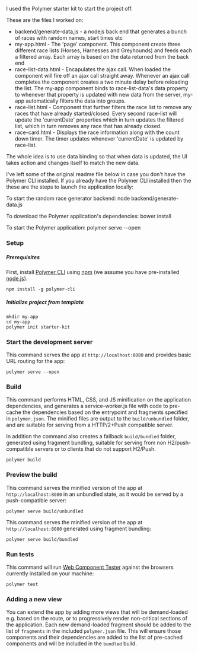 I used the Polymer starter kit to start the project off.

These are the files I worked on:

* backend/generate-data,js - a nodejs back end that generates a bunch of races with random names, start times etc
* my-app.html - The 'page' component. This component create three different race lists (Horses, Harnesses and
Greyhounds) and feeds each a filtered array. Each array is based on the data returned from the back end
* race-list-data.html - Encapulates the ajax call. When loaded the component will fire off an ajax call straight away.
Whenever an ajax call completes the component creates a two minute delay before reloading the list. The my-app
component binds to race-list-data's data property to whenever that property is updated with new data from the server,
my-app automatically filters the data into groups.
* race-list.html - Component that further filters the race list to remove any races that have already started/closed.
Every second race-list will update the 'currentDate' properties which in turn updates the filtered list, which in turn
removes any race that has already closed.
* race-card.html - Displays the race information along with the count down timer. The timer updates whenever
'currentDate' is updated by race-list.

The whole idea is to use data binding so that when data is updated, the UI takes action and changes itself to match the
new data.

I've left some of the original readme file below in case you don't have the Polymer CLI installed. If you already have
the Polymer CLI installed then the these are the steps to launch the application locally:

To start the random race generator backend:
    node backend/generate-data.js

To download the Polymer application's dependencies:
    bower install

To start the Polymer application:
    polymer serve --open



### Setup

##### Prerequisites

First, install [Polymer CLI](https://github.com/Polymer/polymer-cli) using
[npm](https://www.npmjs.com) (we assume you have pre-installed [node.js](https://nodejs.org)).

    npm install -g polymer-cli

##### Initialize project from template

    mkdir my-app
    cd my-app
    polymer init starter-kit

### Start the development server

This command serves the app at `http://localhost:8080` and provides basic URL
routing for the app:

    polymer serve --open

### Build

This command performs HTML, CSS, and JS minification on the application
dependencies, and generates a service-worker.js file with code to pre-cache the
dependencies based on the entrypoint and fragments specified in `polymer.json`.
The minified files are output to the `build/unbundled` folder, and are suitable
for serving from a HTTP/2+Push compatible server.

In addition the command also creates a fallback `build/bundled` folder,
generated using fragment bundling, suitable for serving from non
H2/push-compatible servers or to clients that do not support H2/Push.

    polymer build

### Preview the build

This command serves the minified version of the app at `http://localhost:8080`
in an unbundled state, as it would be served by a push-compatible server:

    polymer serve build/unbundled

This command serves the minified version of the app at `http://localhost:8080`
generated using fragment bundling:

    polymer serve build/bundled

### Run tests

This command will run [Web Component Tester](https://github.com/Polymer/web-component-tester)
against the browsers currently installed on your machine:

    polymer test

### Adding a new view

You can extend the app by adding more views that will be demand-loaded
e.g. based on the route, or to progressively render non-critical sections of the
application. Each new demand-loaded fragment should be added to the list of
`fragments` in the included `polymer.json` file. This will ensure those
components and their dependencies are added to the list of pre-cached components
and will be included in the `bundled` build.
